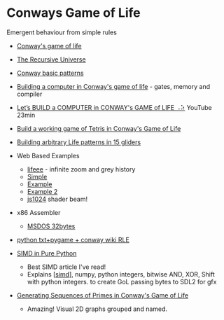 Conways Game of Life
====================

Emergent behaviour from simple rules

* [Conway's game of life](http://www.conwaylife.com/)
* [The Recursive Universe](http://www.amandaghassaei.com/blog/2020/05/01/the-recursive-universe/)
* [Conway basic patterns](http://pi.math.cornell.edu/~lipa/mec/lesson6.html)
* [Building a computer in Conway's game of life](https://www.nicolasloizeau.com/gol-computer) - gates, memory and compiler
* [Let’s BUILD a COMPUTER in CONWAY's GAME of LIFE ⠠⠵](https://www.youtube.com/watch?v=Kk2MH9O4pXY) YouTube 23min
* [Build a working game of Tetris in Conway's Game of Life](https://codegolf.stackexchange.com/questions/11880/build-a-working-game-of-tetris-in-conways-game-of-life)
* [Building arbitrary Life patterns in 15 gliders](https://btm.qva.mybluehost.me/building-arbitrary-life-patterns-in-15-gliders/)
* Web Based Examples
    * [lifeee](https://lifeee.netlify.app/) - infinite zoom and grey history
    * [Simple](https://playgameoflife.com/)
    * [Example](https://pmav.eu/stuff/javascript-game-of-life-v3.1.1/)
    * [Example 2](https://www.samcodes.co.uk/project/game-of-life/)
    * [js1024](https://js1024.fun/demos/2020/8) shader beam!
* x86 Assembler
    * [MSDOS 32bytes](https://www.pouet.net/prod.php?which=85485)

* [python txt+pygame + conway wiki RLE](https://github.com/calaldees/TeachProgramming/tree/master/teachprogramming/static/projects/data/other/)

* [SIMD in Pure Python](https://www.da.vidbuchanan.co.uk/blog/python-swar.html)
    * Best SIMD article I've read!
    * Explains [[simd]], numpy, python integers, bitwise AND, XOR, Shift with python integers. to create GoL passing bytes to SDL2 for gfx

* [Generating Sequences of Primes in Conway's Game of Life](http://www.nathanieljohnston.com/2009/08/generating-sequences-of-primes-in-conways-game-of-life/)
    * Amazing! Visual 2D graphs grouped and named.

[//begin]: # "Autogenerated link references for markdown compatibility"
[simd]: simd.md "SIMD"
[//end]: # "Autogenerated link references"